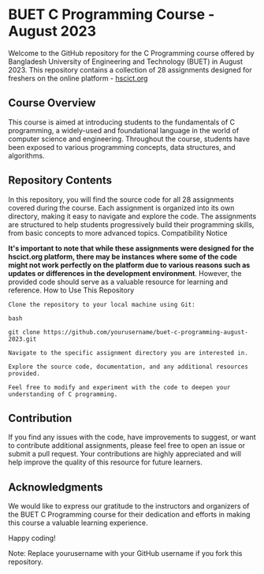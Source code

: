 # BUET C Programming Course - August 2023

Welcome to the GitHub repository for the C Programming course offered by Bangladesh University of Engineering and Technology (BUET) in August 2023. This repository contains a collection of 28 assignments designed for freshers on the online platform - [hscict.org](https://hscict.org)

<h2>Course Overview</h2>

This course is aimed at introducing students to the fundamentals of C programming, a widely-used and foundational language in the world of computer science and engineering. Throughout the course, students have been exposed to various programming concepts, data structures, and algorithms.

<h2>Repository Contents</h2>

In this repository, you will find the source code for all 28 assignments covered during the course. Each assignment is organized into its own directory, making it easy to navigate and explore the code. The assignments are structured to help students progressively build their programming skills, from basic concepts to more advanced topics.
Compatibility Notice

**It's important to note that while these assignments were designed for the hscict.org platform, there may be instances where some of the code might not work perfectly on the platform due to various reasons such as updates or differences in the development environment**. However, the provided code should serve as a valuable resource for learning and reference.
How to Use This Repository

    Clone the repository to your local machine using Git:

    bash

    git clone https://github.com/yourusername/buet-c-programming-august-2023.git

    Navigate to the specific assignment directory you are interested in.

    Explore the source code, documentation, and any additional resources provided.

    Feel free to modify and experiment with the code to deepen your understanding of C programming.

<h2>Contribution</h2>

If you find any issues with the code, have improvements to suggest, or want to contribute additional assignments, please feel free to open an issue or submit a pull request. Your contributions are highly appreciated and will help improve the quality of this resource for future learners.

<h2>Acknowledgments</h2>

We would like to express our gratitude to the instructors and organizers of the BUET C Programming course for their dedication and efforts in making this course a valuable learning experience.

Happy coding!


Note: Replace yourusername with your GitHub username if you fork this repository.
